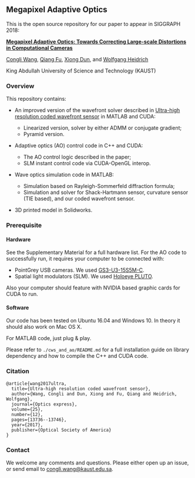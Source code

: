 ## Megapixel Adaptive Optics
This is the open source repository for our paper to appear in SIGGRAPH 2018:

[**Megapixel Adaptive Optics: Towards Correcting Large-scale Distortions in Computational Cameras**](http://vccimaging.org/Publications/Wang2018AdaptiveOptics/)

[Congli Wang](https://congliwang.github.io), [Qiang Fu](http://vccimaging.org/People/fuq/), [Xiong Dun](http://vccimaging.org/People/dunx/), and [Wolfgang Heidrich](http://vccimaging.org/People/heidriw/)

King Abdullah University of Science and Technology (KAUST)

### Overview

This repository contains:

- An improved version of the wavefront solver described in [Ultra-high resolution coded wavefront sensor](https://www.osapublishing.org/abstract.cfm?uri=oe-25-12-13736) in MATLAB and CUDA:
  - Linearized version, solver by either ADMM or conjugate gradient;
  - Pyramid version.
- Adaptive optics (AO) control code in C++ and CUDA:

  - The AO control logic described in the paper;
  - SLM instant control code via CUDA-OpenGL interop.
- Wave optics simulation code in MATLAB:

  - Simulation based on Rayleigh-Sommerfeld diffraction formula;
  - Simulation and solver for Shack-Hartmann sensor, curvature sensor (TIE based), and our coded wavefront sensor.
- 3D printed model in Solidworks.

### Prerequisite

#### Hardware

See the Supplementary Material for a full hardware list. For the AO code to successfully run, it requires your computer to be connected with:

- PointGrey USB cameras. We used [GS3-U3-15S5M-C](https://www.ptgrey.com/grasshopper3-14-mp-mono-usb3-vision-sony-icx825-2).
- Spatial light modulators (SLM). We used [Holoeye PLUTO](https://holoeye.com/spatial-light-modulators/slm-pluto-phase-only/).

Also your computer should feature with NVIDIA based graphic cards for CUDA to run.

#### Software

Our code has been tested on Ubuntu 16.04 and Windows 10. In theory it should also work on Mac OS X.

For MATLAB code, just plug & play. 

Please refer to `./cws_and_ao/README.md` for a full installation guide on library dependency and how to compile the C++ and CUDA code.

### Citation

```
@article{wang2017ultra,
  title={Ultra-high resolution coded wavefront sensor},
  author={Wang, Congli and Dun, Xiong and Fu, Qiang and Heidrich, Wolfgang},
  journal={Optics express},
  volume={25},
  number={12},
  pages={13736--13746},
  year={2017},
  publisher={Optical Society of America}
}
```

### Contact

We welcome any comments and questions. Please either open up an issue, or send email to congli.wang@kaust.edu.sa.


